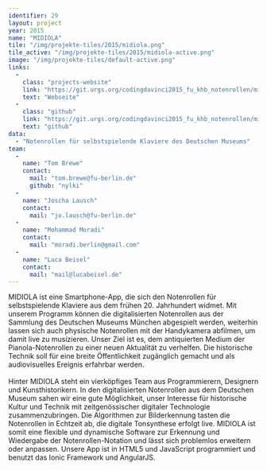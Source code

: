 ```yaml
---
identifier: 29
layout: project
year: 2015
name: "MIDIOLA"
tile: "/img/projekte-tiles/2015/midiola.png"
tile_active: "/img/projekte-tiles/2015/midiola-active.png"
image: "/img/projekte-tiles/default-active.png"
links:
  -
    class: "projects-website"
    link: "https://git.urgs.org/codingdavinci2015_fu_khb_notenrollen/midiola"
    text: "Webseite"
  -
    class: "github"
    link: "https://git.urgs.org/codingdavinci2015_fu_khb_notenrollen/midiola"
    text: "github"
data:
  - "Notenrollen für selbstspielende Klaviere des Deutschen Museums"
team:
  -
    name: "Tom Brewe"
    contact:
      mail: "tom.brewe@fu-berlin.de"
      github: "nylki"
  -
    name: "Joscha Lausch"
    contact:
      mail: "jo.lausch@fu-berlin.de"
  -
    name: "Mohammad Moradi"
    contact:
      mail: "moradi.berlin@gmail.com"
  -
    name: "Luca Beisel"
    contact:
      mail: "mail@lucabeisel.de"
---
```

MIDIOLA ist eine Smartphone-App, die sich den Notenrollen für selbstspielende Klaviere aus dem frühen 20. Jahrhundert
widmet. Mit unserem Programm können die digitalisierten Notenrollen aus der Sammlung des Deutschen Museums München
abgespielt werden, weiterhin lassen sich auch physische Notenrollen mit der Handykamera abfilmen, um damit live zu
musizieren. Unser Ziel ist es, dem antiquierten Medium der Pianola-Notenrollen zu einer neuen Aktualität zu verhelfen.
Die historische Technik soll für eine breite Öffentlichkeit zugänglich gemacht und als audiovisuelles Ereignis erfahrbar
werden.<br /><br />Hinter MIDIOLA steht ein vierköpfiges Team aus Programmierern, Designern und Kunsthistorikern. In den
digitalisierten Notenrollen aus dem Deutschen Museum sahen wir eine gute Möglichkeit, unser Interesse für historische
Kultur und Technik mit zeitgenössischer digitaler Technologie zusammenzubringen. Die Algorithmen zur Bilderkennung tasten
die Notenrollen in Echtzeit ab, die digitale Tonsynthese erfolgt live. MIDIOLA ist somit eine flexible und dynamische
Software zur Erkennung und Wiedergabe der Notenrollen-Notation und lässt sich problemlos erweitern oder anpassen. Unsere
App ist in HTML5 und JavaScript programmiert und benutzt das Ionic Framework und AngularJS.